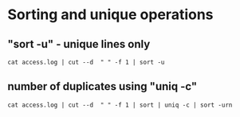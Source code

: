 # Sorting and unique operations

## "sort -u" - unique lines only
`cat access.log | cut -­‐d  " " -f 1 | sort -u`

## number of duplicates using "uniq -c"
`cat access.log | cut -­‐d  " " -f 1 | sort | uniq -c | sort -urn`
